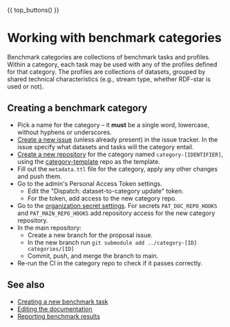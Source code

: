 {{ top_buttons() }}

# Working with benchmark categories

Benchmark categories are collections of benchmark tasks and profiles. Within a category, each task may be used with any of the profiles defined for that category. The profiles are collections of datasets, grouped by shared technical characteristics (e.g., stream type, whether RDF-star is used or not).

## Creating a benchmark category

- Pick a name for the category – it **must** be a single word, lowercase, without hyphens or underscores.
- [Create a new issue](https://github.com/RiverBench/RiverBench/issues/new/choose) (unless already present) in the issue tracker. In the issue specify what datasets and tasks will the category entail.
- [Create a new repository](https://github.com/new?template_name=category-template&template_owner=RiverBench) for the category named `category-[IDENTIFIER]`, using the [category-template](https://github.com/RiverBench/category-template) repo as the template.
- Fill out the `metadata.ttl` file for the category, apply any other changes and push them.
- Go to the admin's Personal Access Token settings.
    - Edit the "Dispatch: dataset-to-category update" token.
    - For the token, add access to the new category repo.
- Go to the [organization secret settings](https://github.com/organizations/RiverBench/settings/secrets/actions). For secrets `PAT_DOC_REPO_HOOKS` and `PAT_MAIN_REPO_HOOKS` add repository access for the new category repository.
- In the main repository:
    - Create a new branch for the proposal issue.
    - In the new branch run `git submodule add ../category-[ID] categories/[ID]`
    - Commit, push, and merge the branch to main.
- Re-run the CI in the category repo to check if it passes correctly.

## See also

- [Creating a new benchmark task](creating-new-task.md)
- [Editing the documentation](editing-docs.md)
- [Reporting benchmark results](reporting-results.md)
